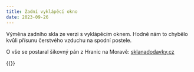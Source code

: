 ```yaml
---
title: Zadní vyklápěcí okno
date: 2023-09-26
---
```

Výměna zadního skla ze verzi s vyklápěcím oknem. Hodně nám to chybělo kvůli
přísunu čerstvého vzduchu na spodní postele.

O vše se postaral šikovný pán z Hranic na Moravě: [sklanadodavky.cz](https://www.sklanadodavky.cz/)

{{<gallery>}}

